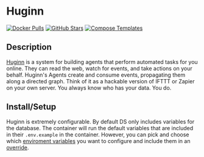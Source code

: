 # Huginn

[![Docker Pulls](https://img.shields.io/docker/pulls/huginn/huginn?style=flat-square&color=607D8B&label=docker%20pulls&logo=docker)](https://hub.docker.com/r/huginn/huginn)
[![GitHub Stars](https://img.shields.io/github/stars/huginn/huginn?style=flat-square&color=607D8B&label=github%20stars&logo=github)](https://github.com/huginn/huginn)
[![Compose Templates](https://img.shields.io/static/v1?style=flat-square&color=607D8B&label=compose&message=templates)](https://github.com/GhostWriters/DockSTARTer/tree/master/compose/.apps/huginn)

## Description

[Huginn](https://github.com/huginn/huginn) is a system for building agents that perform automated tasks for you online. They can read the web, watch for events, and take actions on your behalf. Huginn's Agents create and consume events, propagating them along a directed graph. Think of it as a hackable version of IFTTT or Zapier on your own server. You always know who has your data. You do.

## Install/Setup

Huginn is extremely configurable. By default DS only includes variables for the database. The container will run the default variables that are included in their `.env.example` in the container. However, you can pick and choose which [enviroment variables](https://github.com/huginn/huginn/blob/master/.env.example) you want to configure and include them in an [override](https://dockstarter.com/overrides/introduction/).
